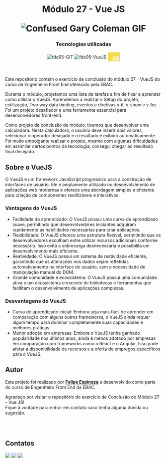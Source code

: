 <h1 align="center">
  <p align="center">Módulo 27 - Vue JS</p>
 <img width="600" src="https://media.giphy.com/media/a0FuPjiLZev4c/giphy.gif" alt="Confused Gary Coleman GIF">
</h1>
<div style="display: inline_block">
  <div align="center">
   <h3>Tecnologias utilizadas</h3>
  <img align="center" alt="fde95-GIT" height="30" width="40" src="https://cdn.jsdelivr.net/gh/devicons/devicon/icons/git/git-original.svg">
  <img align="center" alt="fde95-VueJS" height="30" width="40" src="https://cdn.jsdelivr.net/gh/devicons/devicon/icons/vuejs/vuejs-original.svg">
  <img align="center" alt="fde95-JS" height="30" width="40" src="https://raw.githubusercontent.com/devicons/devicon/master/icons/javascript/javascript-plain.svg">
</div>
<br>
<br>
<p>Este repositório contém o exercício de conclusão do módulo 27 - VueJS do curso de Engenheiro Front End oferecido pela EBAC.</p>

<p>Durante o módulo, projetamos uma lista de tarefas a fim de fixar e aprender como utilizar o VueJS. Aprendemos a realizar o Setup do projeto, estilização, Two way data binding, eventos e diretivas v-if, v-show e v-for. Foi um projeto desafiador e uma ferramenta essencial para desenvolvedores front-end.</p>

<p>Como projeto de conclusão de módulo, tivemos que desenvolver uma calculadora. Nesta calculadora, o usuário deve inserir dois valores, selecionar o operador desejado e o resultado é exibido automaticamente. Foi muito empolgante realizar o projeto, mesmo com algumas dificuldades em assimilar certos pontos da tecnologia, consegui chegar ao resultado final desejado.</p>

<h2>Sobre o VueJS</h2>

<p>O VueJS é um framework JavaScript progressivo para a construção de interfaces de usuário. Ele é amplamente utilizado no desenvolvimento de aplicações web modernas e oferece uma abordagem simples e eficiente para criação de componentes reutilizáveis e interativos.</p>

<h3>Vantagens do VueJS</h3>

<ul>
  <li>Facilidade de aprendizado: O VueJS possui uma curva de aprendizado suave, permitindo que desenvolvedores iniciantes adquiram rapidamente as habilidades necessárias para criar aplicações.</li>
  <li>Flexibilidade: O VueJS oferece uma estrutura flexível, permitindo que os desenvolvedores escolham entre utilizar recursos adicionais conforme necessário. Isso evita a sobrecarga desnecessária e possibilita um desenvolvimento mais eficiente.</li>
  <li>Reatividade: O VueJS possui um sistema de reatividade eficiente, garantindo que as alterações nos dados sejam refletidas automaticamente na interface do usuário, sem a necessidade de manipulação manual do DOM.</li>
  <li>Grande comunidade e ecossistema: O VueJS possui uma comunidade ativa e um ecossistema crescente de bibliotecas e ferramentas que facilitam o desenvolvimento de aplicações complexas.</li>
</ul>

<h3>Desvantagens do VueJS</h3>

<ul>
  <li>Curva de aprendizado inicial: Embora seja mais fácil de aprender em comparação com alguns outros frameworks, o VueJS ainda requer algum tempo para dominar completamente suas capacidades e melhores práticas.</li>
  <li>Menor adoção em empresas: Embora o VueJS tenha ganhado popularidade nos últimos anos, ainda é menos adotado por empresas em comparação com frameworks como o React e o Angular. Isso pode afetar a disponibilidade de recursos e a oferta de empregos específicos para o VueJS.</li>
</ul>
  <h2>Autor</h2>

   <p>Este projeto foi realizado por <a href="https://linktr.ee/fde95" target="_blank"><b>Felipe Espinoza</b></a> e desenvolvido como parte do curso de Engenheiro Front End da EBAC.</p>
   <p>Agradeço por visitar o repositório do exercício de Conclusão do Módulo 27 - Vue JS! 
   <br>Fique à vontade para entrar em contato caso tenha alguma dúvida ou sugestão.</p>
  
<br>
<br>

<h2>Contatos</h2>
<div style="display: inline_block">
 <a href="https://instagram.com/fde.95" target="_blank"><img src="https://img.shields.io/badge/Instagram-E4405F?style=for-the-badge&logo=instagram&logoColor=white" target="_blank"></a>
 <a href = "mailto:fdespinoza95@gmail.com"><img src="https://img.shields.io/badge/Gmail-D14836?style=for-the-badge&logo=gmail&logoColor=white" target="_blank"></a>
 <a href="https://www.linkedin.com/in/fde95" target="_blank"><img src="https://img.shields.io/badge/LinkedIn-0077B5?style=for-the-badge&logo=linkedin&logoColor=white" target="_blank"></a> 
</div>
